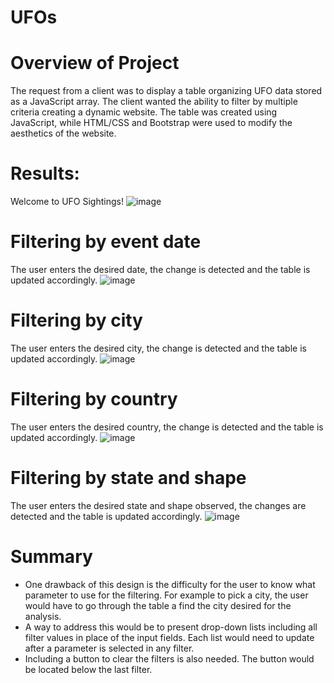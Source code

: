 # UFOs

# Overview of Project
The request from a client was to display a table organizing UFO data stored as a JavaScript array. The client wanted the ability to filter by multiple criteria creating a dynamic website. The table was created using JavaScript, while HTML/CSS and Bootstrap were used to modify the aesthetics of the website.

# Results:
Welcome to UFO Sightings!
![image](https://user-images.githubusercontent.com/95143562/159141585-6e449b0c-1418-4265-8e65-54059759fc73.png)

# Filtering by event date
The user enters the desired date, the change is detected and the table is updated accordingly.
![image](https://user-images.githubusercontent.com/95143562/159141604-ac6d08a9-b4a2-4d9d-b187-5ca88317e3c6.png)

# Filtering by city
The user enters the desired city, the change is detected and the table is updated accordingly.
![image](https://user-images.githubusercontent.com/95143562/159141612-71f3aeeb-9cae-4879-94eb-b6ca47f50b00.png)

# Filtering by country
The user enters the desired country, the change is detected and the table is updated accordingly.
![image](https://user-images.githubusercontent.com/95143562/159141621-6476136a-ccda-41ad-8fb3-ad015e89d67b.png)

# Filtering by state and shape
The user enters the desired state and shape observed, the changes are detected and the table is updated accordingly.
![image](https://user-images.githubusercontent.com/95143562/159141635-81848cdf-f3a6-423e-8988-1141e872c59b.png)

# Summary
* One drawback of this design is the difficulty for the user to know what parameter to use for the filtering. For example to pick a city, the user would have to go through the table a find the city desired for the analysis.
* A way to address this would be to present drop-down lists including all filter values in place of the input fields. Each list would need to update after a parameter is selected in any filter.
* Including a button to clear the filters is also needed. The button would be located below the last filter.
